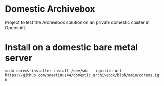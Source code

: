 # Domestic Archivebox
Project to test the Archivebox solution on an private domestic cluster in Openshift.

# Install on a domestic bare metal server

``
sudo coreos-installer install /dev/sda --ignition-url  https://github.com/smartinus44/domestic_archivebox/blob/main/coreos.ign
``
